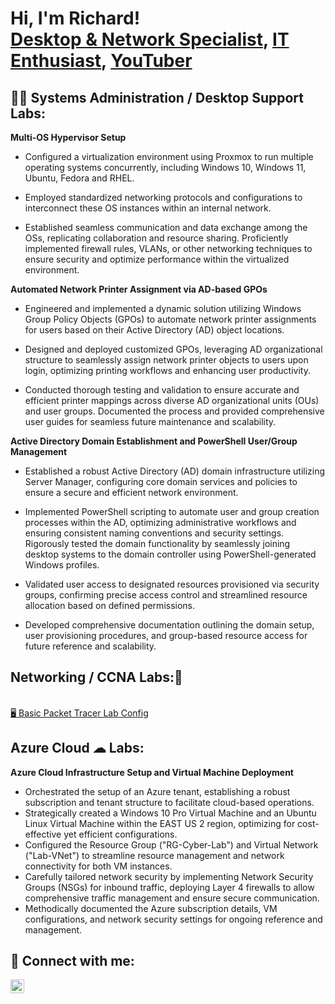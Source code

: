 <h1>Hi, I'm Richard! <br/><a href="https://www.linkedin.com/in/rvangine/">Desktop & Network Specialist</a>, <a href="https://github.com/rvangine">IT Enthusiast</a>, <a href="https://www.youtube.com/@ParlourBytes">YouTuber</a></h1>

<h2>👨‍💻 Systems Administration / Desktop Support Labs:</h2>

<strong> Multi-OS Hypervisor Setup </strong>

- Configured a virtualization environment using Proxmox to run multiple operating systems concurrently, including Windows 10, Windows 11, Ubuntu, Fedora and RHEL.

- Employed standardized networking protocols and configurations to interconnect these OS instances within an internal network. 

- Established seamless communication and data exchange among the OSs, replicating collaboration and resource sharing. Proficiently implemented firewall rules, VLANs, or other networking techniques to ensure security and optimize performance within the virtualized environment.

<strong> Automated Network Printer Assignment via AD-based GPOs </strong>

- Engineered and implemented a dynamic solution utilizing Windows Group Policy Objects (GPOs) to automate network printer assignments for users based on their Active Directory (AD) object locations.

- Designed and deployed customized GPOs, leveraging AD organizational structure to seamlessly assign network printer objects to users upon login, optimizing printing workflows and enhancing user productivity. 

- Conducted thorough testing and validation to ensure accurate and efficient printer mappings across diverse AD organizational units (OUs) and user groups. Documented the process and provided comprehensive user guides for seamless future maintenance and scalability.

<strong> Active Directory Domain Establishment and PowerShell User/Group Management </strong>

- Established a robust Active Directory (AD) domain infrastructure utilizing Server Manager, configuring core domain services and policies to ensure a secure and efficient network environment.

- Implemented PowerShell scripting to automate user and group creation processes within the AD, optimizing administrative workflows and ensuring consistent naming conventions and security settings. Rigorously tested the domain functionality by seamlessly joining desktop systems to the domain controller using PowerShell-generated Windows profiles. 

- Validated user access to designated resources provisioned via security groups, confirming precise access control and streamlined resource allocation based on defined permissions. 

- Developed comprehensive documentation outlining the domain setup, user provisioning procedures, and group-based resource access for future reference and scalability.

<h2> Networking / CCNA Labs:🔌</h2>

<br/><a href="https://www.youtube.com/watch?v=aKpTEjCHZ68"> 🖥 Basic Packet Tracer Lab Config</a>

<h2> Azure Cloud ☁ Labs: </h2>

<strong> Azure Cloud Infrastructure Setup and Virtual Machine Deployment </strong>

- Orchestrated the setup of an Azure tenant, establishing a robust subscription and tenant structure to facilitate cloud-based operations.
- Strategically created a Windows 10 Pro Virtual Machine and an Ubuntu Linux Virtual Machine within the EAST US 2 region, optimizing for cost-effective yet efficient configurations.
- Configured the Resource Group ("RG-Cyber-Lab") and Virtual Network ("Lab-VNet") to streamline resource management and network connectivity for both VM instances.
- Carefully tailored network security by implementing Network Security Groups (NSGs) for inbound traffic, deploying Layer 4 firewalls to allow comprehensive traffic management and ensure secure communication.
- Methodically documented the Azure subscription details, VM configurations, and network security settings for ongoing reference and management.



<h2> 🤳 Connect with me:</h2>


[<img align="left" alt="Richard Vangine | LinkedIn" width="22px" src="https://cdn.jsdelivr.net/npm/simple-icons@v3/icons/linkedin.svg" />][linkedin]

[linkedin]: https://www.linkedin.com/in/richardv4126/
